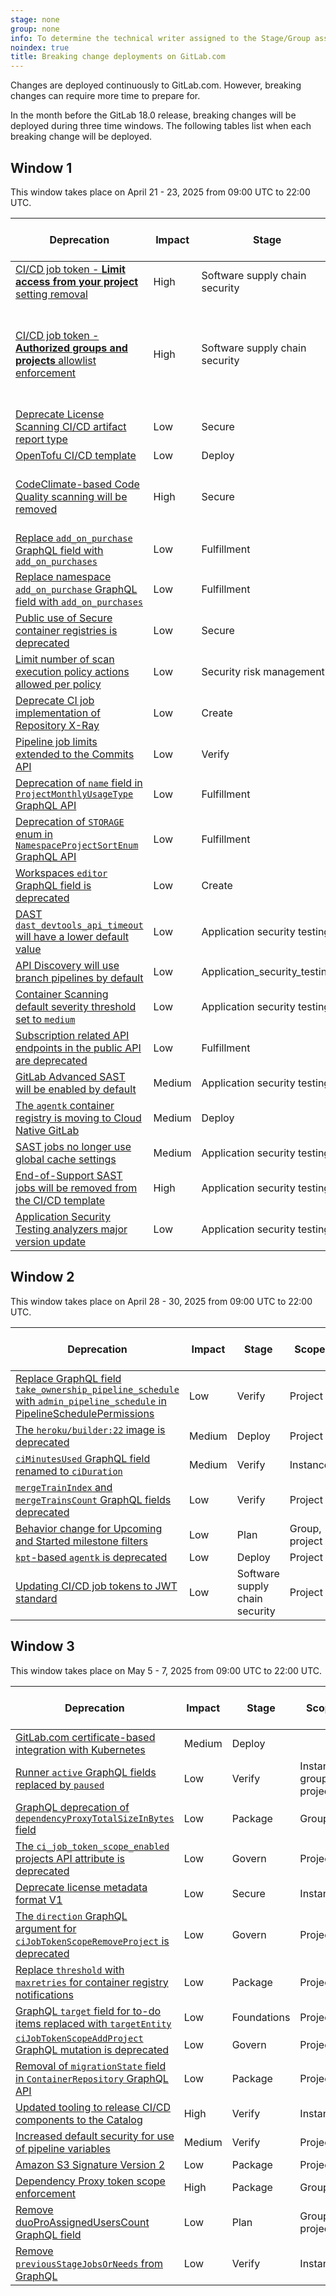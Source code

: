```yaml
---
stage: none
group: none
info: To determine the technical writer assigned to the Stage/Group associated with this page, see https://handbook.gitlab.com/handbook/product/ux/technical-writing/#assignments
noindex: true
title: Breaking change deployments on GitLab.com
---
```


Changes are deployed continuously to GitLab.com. However, breaking changes
can require more time to prepare for.

In the month before the GitLab 18.0 release, breaking changes will be deployed
during three time windows. The following tables list when each breaking change will be deployed.

<!--
Do not edit this page directly.
This page is generated by lib/tasks/gitlab/docs/compile_windows.rake and
from the yaml files in /data/deprecations.
To update this file, run: bin/rake gitlab:docs:compile_windows
-->
## Window 1

This window takes place on April 21 - 23, 2025 from 09:00 UTC to 22:00 UTC.

| Deprecation | Impact | Stage | Scope | Check potential impact |
|-------------|--------|-------|-------|------------------------|
| [CI/CD job token - **Limit access from your project** setting removal](https://gitlab.com/gitlab-org/gitlab/-/issues/383084) | High | Software supply chain security | Project |  |
| [CI/CD job token - **Authorized groups and projects** allowlist enforcement](https://gitlab.com/gitlab-org/gitlab/-/issues/383084) | High | Software supply chain security | Project | Use the [Authentication Log](../ci/jobs/ci_job_token.md#job-token-authentication-log) to verify which projects are authenticating with your project. |
| [Deprecate License Scanning CI/CD artifact report type](https://gitlab.com/gitlab-org/gitlab/-/issues/439301) | Low | Secure | Project |  |
| [OpenTofu CI/CD template](https://gitlab.com/components/opentofu/-/issues/43#note_1913822299) | Low | Deploy | Project |  |
| [CodeClimate-based Code Quality scanning will be removed](https://gitlab.com/gitlab-org/gitlab/-/issues/471677) | High | Secure |  | Refer to the [Understanding this change](https://gitlab.com/gitlab-org/gitlab/-/issues/471677#understanding-this-change) section for details. |
| [Replace `add_on_purchase` GraphQL field with `add_on_purchases`](https://gitlab.com/gitlab-org/gitlab/-/issues/476858) | Low | Fulfillment | Instance, group |  |
| [Replace namespace `add_on_purchase` GraphQL field with `add_on_purchases`](https://gitlab.com/gitlab-org/gitlab/-/issues/489850) | Low | Fulfillment | Instance, group |  |
| [Public use of Secure container registries is deprecated](https://gitlab.com/gitlab-org/gitlab/-/issues/470641) | Low | Secure | Instance |  |
| [Limit number of scan execution policy actions allowed per policy](https://gitlab.com/gitlab-org/gitlab/-/issues/510897) | Low | Security risk management | Instance, group, project |  |
| [Deprecate CI job implementation of Repository X-Ray](https://gitlab.com/gitlab-org/gitlab/-/issues/500146) | Low | Create | Project |  |
| [Pipeline job limits extended to the Commits API](https://gitlab.com/gitlab-org/gitlab/-/issues/436361) | Low | Verify | Project |  |
| [Deprecation of `name` field in `ProjectMonthlyUsageType` GraphQL API](https://gitlab.com/gitlab-org/gitlab/-/issues/381894) | Low | Fulfillment | Project |  |
| [Deprecation of `STORAGE` enum in `NamespaceProjectSortEnum` GraphQL API](https://gitlab.com/gitlab-org/gitlab/-/issues/396284) | Low | Fulfillment | Group |  |
| [Workspaces `editor` GraphQL field is deprecated](https://gitlab.com/gitlab-org/gitlab/-/issues/508155) | Low | Create | Project |  |
| [DAST `dast_devtools_api_timeout` will have a lower default value](https://gitlab.com/gitlab-org/gitlab/-/issues/517254) | Low | Application security testing | Project |  |
| [API Discovery will use branch pipelines by default](https://gitlab.com/gitlab-org/gitlab/-/issues/515487) | Low | Application_security_testing | Project |  |
| [Container Scanning default severity threshold set to `medium`](https://gitlab.com/gitlab-org/gitlab/-/issues/515358) | Low | Application security testing | Project |  |
| [Subscription related API endpoints in the public API are deprecated](https://gitlab.com/gitlab-org/gitlab/-/issues/515371#note_2319368251) | Low | Fulfillment | Instance |  |
| [GitLab Advanced SAST will be enabled by default](https://gitlab.com/gitlab-org/gitlab/-/issues/513685) | Medium | Application security testing | Instance |  |
| [The `agentk` container registry is moving to Cloud Native GitLab](https://gitlab.com/gitlab-org/cluster-integration/gitlab-agent/-/issues/630) | Medium | Deploy | Instance |  |
| [SAST jobs no longer use global cache settings](https://gitlab.com/gitlab-org/gitlab/-/issues/512564) | Medium | Application security testing | Instance |  |
| [End-of-Support SAST jobs will be removed from the CI/CD template](https://gitlab.com/gitlab-org/gitlab/-/issues/519133) | High | Application security testing | Project |  |
| [Application Security Testing analyzers major version update](https://gitlab.com/gitlab-org/gitlab/-/issues/513417) | Low | Application security testing | Project |  |

## Window 2

This window takes place on April 28 - 30, 2025 from 09:00 UTC to 22:00 UTC.

| Deprecation | Impact | Stage | Scope | Check potential impact |
|-------------|--------|-------|-------|------------------------|
| [Replace GraphQL field `take_ownership_pipeline_schedule` with `admin_pipeline_schedule` in PipelineSchedulePermissions](https://gitlab.com/gitlab-org/gitlab/-/issues/391941) | Low | Verify | Project |  |
| [The `heroku/builder:22` image is deprecated](https://gitlab.com/gitlab-org/cluster-integration/auto-build-image/-/issues/79) | Medium | Deploy | Project |  |
| [`ciMinutesUsed` GraphQL field renamed to `ciDuration`](https://gitlab.com/gitlab-org/gitlab/-/issues/497364) | Medium | Verify | Instance |  |
| [`mergeTrainIndex` and `mergeTrainsCount` GraphQL fields deprecated](https://gitlab.com/gitlab-org/gitlab/-/issues/473759) | Low | Verify | Project |  |
| [Behavior change for Upcoming and Started milestone filters](https://gitlab.com/gitlab-org/gitlab/-/issues/501294) | Low | Plan | Group, project |  |
| [`kpt`-based `agentk` is deprecated](https://gitlab.com/gitlab-org/cluster-integration/gitlab-agent/-/issues/656) | Low | Deploy | Project |  |
| [Updating CI/CD job tokens to JWT standard](https://gitlab.com/gitlab-org/gitlab/-/issues/509578) | Low | Software supply chain security | Project |  |

## Window 3

This window takes place on May 5 - 7, 2025 from 09:00 UTC to 22:00 UTC.

| Deprecation | Impact | Stage | Scope | Check potential impact |
|-------------|--------|-------|-------|------------------------|
| [GitLab.com certificate-based integration with Kubernetes](https://gitlab.com/groups/gitlab-org/configure/-/epics/8) | Medium | Deploy |  |  |
| [Runner `active` GraphQL fields replaced by `paused`](https://gitlab.com/gitlab-org/gitlab/-/issues/351109) | Low | Verify | Instance, group, project |  |
| [GraphQL deprecation of `dependencyProxyTotalSizeInBytes` field](https://gitlab.com/gitlab-org/gitlab/-/issues/414236) | Low | Package | Group |  |
| [The `ci_job_token_scope_enabled` projects API attribute is deprecated](https://gitlab.com/gitlab-org/gitlab/-/issues/423091) | Low | Govern | Project |  |
| [Deprecate license metadata format V1](https://gitlab.com/gitlab-org/gitlab/-/issues/438477) | Low | Secure | Instance |  |
| [The `direction` GraphQL argument for `ciJobTokenScopeRemoveProject` is deprecated](https://gitlab.com/gitlab-org/gitlab/-/issues/383084) | Low | Govern | Project |  |
| [Replace `threshold` with `maxretries` for container registry notifications](https://gitlab.com/gitlab-org/container-registry/-/issues/1243) | Low | Package | Project |  |
| [GraphQL `target` field for to-do items replaced with `targetEntity`](https://gitlab.com/gitlab-org/gitlab/-/issues/484987) | Low | Foundations | Project |  |
| [`ciJobTokenScopeAddProject` GraphQL mutation is deprecated](https://gitlab.com/gitlab-org/gitlab/-/issues/474175) | Low | Govern | Project |  |
| [Removal of `migrationState` field in `ContainerRepository` GraphQL API](https://gitlab.com/gitlab-org/gitlab/-/issues/459869) | Low | Package | Project |  |
| [Updated tooling to release CI/CD components to the Catalog](https://gitlab.com/groups/gitlab-org/-/epics/12788) | High | Verify | Instance |  |
| [Increased default security for use of pipeline variables](https://gitlab.com/gitlab-org/gitlab/-/issues/502382) | Medium | Verify | Project |  |
| [Amazon S3 Signature Version 2](https://gitlab.com/gitlab-org/container-registry/-/issues/1449) | Low | Package | Project |  |
| [Dependency Proxy token scope enforcement](https://gitlab.com/gitlab-org/gitlab/-/issues/426887) | High | Package | Group |  |
| [Remove duoProAssignedUsersCount GraphQL field](https://gitlab.com/gitlab-org/gitlab/-/issues/498671) | Low | Plan | Group, project |  |
| [Remove `previousStageJobsOrNeeds` from GraphQL](https://gitlab.com/gitlab-org/gitlab/-/issues/424417) | Low | Verify | Instance |  |

